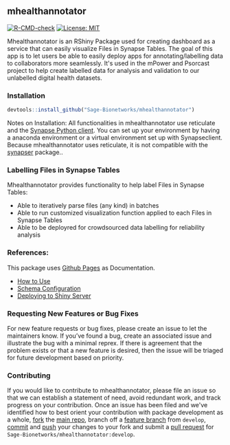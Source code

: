 ## mhealthannotator

<!-- badges: start -->
[![R-CMD-check](https://github.com/Sage-Bionetworks/mhealthannotator/workflows/R-CMD-check/badge.svg)](https://github.com/Sage-Bionetworks/mhealthannotator/actions)
[![License: MIT](https://img.shields.io/badge/License-MIT-green.svg)](https://opensource.org/licenses/MIT)
<!-- badges: end -->


Mhealthannotator is an RShiny Package used for creating dashboard as a service that can easily visualize Files in Synapse Tables. The goal of this app is to let users be able to easily deploy apps for annotating/labelling data to collaborators more seamlessly. It's used in the mPower and Psorcast project to help create labelled data for analysis and validation to our unlabelled digital health datasets.

### Installation
```r
devtools::install_github("Sage-Bionetworks/mhealthannotator")
```
Notes on Installation:
All functionalities in mhealthannotator use reticulate and the [Synapse Python
client](https://pypi.org/project/synapseclient/). You can set up your environment by having a anaconda environment or a virtual environment set up with Synapseclient. Because mhealthannotator uses reticulate, it is not compatible with the [synapser](https://r-docs.synapse.org/) package..

### Labelling Files in Synapse Tables
Mhealthannotator provides functionality to help label Files in Synapse Tables:

- Able to iteratively parse files (any kind) in batches
- Able to run customized visualization function applied to each Files in Synapse Tables
- Able to be deployred for crowdsourced data labelling for reliability analysis

### References:

This package uses [Github Pages](https://sage-bionetworks.github.io/mhealthannotator/) as Documentation.

- [How to Use](https://sage-bionetworks.github.io/mhealthannotator/articles/how_to_mhealthannotator.html)
- [Schema Configuration](https://sage-bionetworks.github.io/mhealthannotator/articles/build_config_schema.html)
- [Deploying to Shiny Server](https://sage-bionetworks.github.io/mhealthannotator/articles/deploying_mhealthannotator.html)

### Requesting New Features or Bug Fixes
For new feature requests or bug fixes, please create an issue to let the maintainers know. If you’ve found a bug, create an associated issue and illustrate the bug with a minimal reprex. If there is agreement that the problem exists or that a new feature is desired, then the issue will be triaged for future development based on priority.

### Contributing
If you would like to contribute to mhealthannotator, please file an issue so that we can establish a statement of need, avoid redundant work, and track progress on your contribution. Once an issue has been filed and we've identified how to best orient your contribution with package development as a whole, [fork](https://docs.github.com/en/get-started/quickstart/fork-a-repo) the [main repo](https://github.com/Sage-Bionetworks/mhealthannotator), branch off a [feature branch](https://www.atlassian.com/git/tutorials/comparing-workflows/feature-branch-workflow) from `develop`, [commit](http://git-scm.com/docs/git-commit) and [push](http://git-scm.com/docs/git-push) your changes to your fork and submit a [pull request](https://docs.github.com/en/github/collaborating-with-pull-requests/proposing-changes-to-your-work-with-pull-requests/creating-a-pull-request) for `Sage-Bionetworks/mhealthannotator:develop`.

